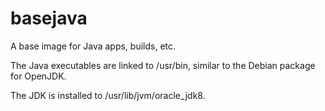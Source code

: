 # basejava
A base image for Java apps, builds, etc.

The Java executables are linked to /usr/bin, similar to the Debian package for OpenJDK.

The JDK is installed to /usr/lib/jvm/oracle_jdk8.

